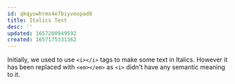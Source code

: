 ```yaml
---
id: qkqyuwhrms4e7biyvoopad8
title: Italics Text
desc: ''
updated: 1657200949592
created: 1657175331362
---
```


Initially, we used to use `<i></i>` tags to make some text in Italics. However it has been replaced with `<em></em>` as `<i>` didn't have any semantic meaning to it.
